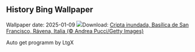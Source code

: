 ## History Bing Wallpaper
Wallpaper date: 2025-01-09
![](https://www.bing.com/th?id=OHR.RavennaBasilica_ES-ES6729761925_UHD.jpg&w=1000)Download: [Cripta inundada, Basílica de San Francisco, Rávena, Italia (© Andrea Pucci/Getty Images)](https://www.bing.com/th?id=OHR.RavennaBasilica_ES-ES6729761925_UHD.jpg)

Auto get programm by LtgX

